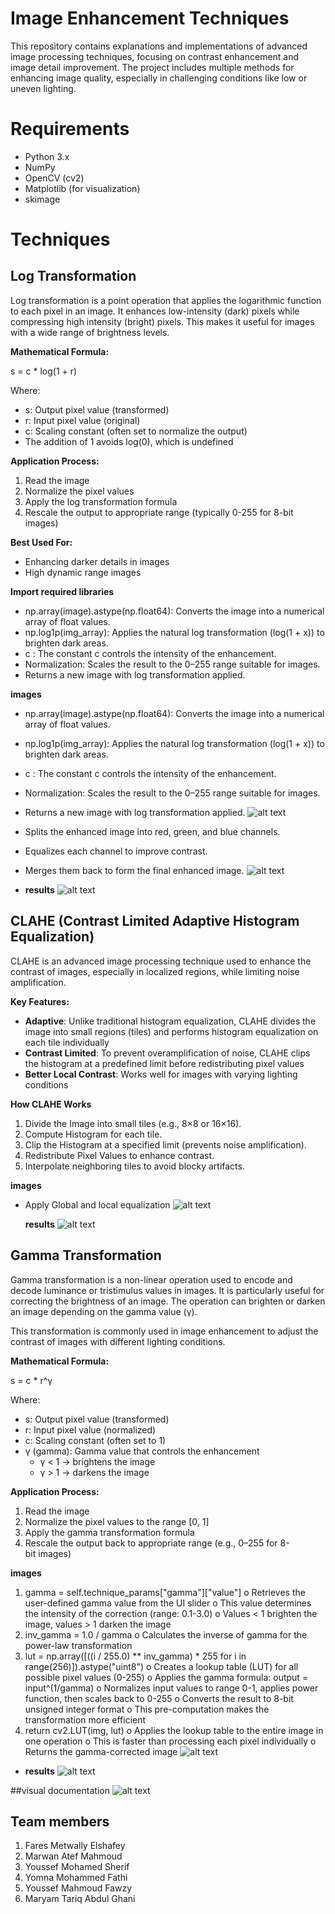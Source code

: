 # Image Enhancement Techniques

This repository contains explanations and implementations of advanced image processing techniques, focusing on contrast enhancement and image detail improvement. The project includes multiple methods for enhancing image quality, especially in challenging conditions like low or uneven lighting.

# Requirements

- Python 3.x
- NumPy
- OpenCV (cv2)
- Matplotlib (for visualization)
- skimage

# Techniques

## Log Transformation

Log transformation is a point operation that applies the logarithmic function to each pixel in an image. It enhances low-intensity (dark) pixels while compressing high intensity (bright) pixels.
This makes it useful for images with a wide range of brightness levels.

**Mathematical Formula:**

s = c \* log(1 + r)

Where:

- s: Output pixel value (transformed)
- r: Input pixel value (original)
- c: Scaling constant (often set to normalize the output)
- The addition of 1 avoids log(0), which is undefined

**Application Process:**

1. Read the image
2. Normalize the pixel values
3. Apply the log transformation formula
4. Rescale the output to appropriate range (typically 0-255 for 8-bit images)

**Best Used For:**

- Enhancing darker details in images
- High dynamic range images

**Import required libraries**

- np.array(image).astype(np.float64): Converts the image into a numerical array of float values.
- np.log1p(img_array): Applies the natural log transformation (log(1 + x)) to brighten dark areas.
- c : The constant c controls the intensity of the enhancement.
- Normalization: Scales the result to the 0–255 range suitable for images.
- Returns a new image with log transformation applied.

**images**

- np.array(image).astype(np.float64): Converts the image into a numerical array of float values.
- np.log1p(img_array): Applies the natural log transformation (log(1 + x)) to brighten dark areas.
- c : The constant c controls the intensity of the enhancement.
- Normalization: Scales the result to the 0–255 range suitable for images.
- Returns a new image with log transformation applied.
  ![alt text](/log1.jpg)

- Splits the enhanced image into red, green, and blue channels.
- Equalizes each channel to improve contrast.
- Merges them back to form the final enhanced image.
  ![alt text](/log2.jpg)
- **results**
  ![alt text](/fullMark.jpg)

## CLAHE (Contrast Limited Adaptive Histogram Equalization)

CLAHE is an advanced image processing technique used to enhance the contrast of images, especially in localized regions, while limiting noise amplification.

**Key Features:**

- **Adaptive**: Unlike traditional histogram equalization, CLAHE divides the image into small regions (tiles) and performs histogram equalization on each tile individually
- **Contrast Limited**: To prevent overamplification of noise, CLAHE clips the histogram at a predefined limit before redistributing pixel values
- **Better Local Contrast**: Works well for images with varying lighting conditions

**How CLAHE Works**

1. Divide the Image into small tiles (e.g., 8×8 or 16×16).
2. Compute Histogram for each tile.
3. Clip the Histogram at a specified limit (prevents noise amplification).
4. Redistribute Pixel Values to enhance contrast.
5. Interpolate neighboring tiles to avoid blocky artifacts.

**images**

- Apply Global and local equalization
  ![alt text](/clahe1.jpg)

  **results**
  ![alt text](/claheRes.jpg)

## Gamma Transformation

Gamma transformation is a non-linear operation used to encode and decode luminance or tristimulus values in images. It is particularly useful for correcting the brightness of an image. The operation can brighten or darken an image depending on the gamma value (γ).

This transformation is commonly used in image enhancement to adjust the contrast of images with different lighting conditions.

**Mathematical Formula:**

s = c \* r^γ

Where:

- s: Output pixel value (transformed)
- r: Input pixel value (normalized)
- c: Scaling constant (often set to 1)
- γ (gamma): Gamma value that controls the enhancement
  - γ < 1 → brightens the image
  - γ > 1 → darkens the image

**Application Process:**

1. Read the image
2. Normalize the pixel values to the range [0, 1]
3. Apply the gamma transformation formula
4. Rescale the output back to appropriate range (e.g., 0–255 for 8-bit images)

**images**

1.  gamma = self.technique_params["gamma"]["value"]
    o Retrieves the user-defined gamma value from the UI slider
    o This value determines the intensity of the correction (range: 0.1-3.0)
    o Values < 1 brighten the image, values > 1 darken the image
2.  inv_gamma = 1.0 / gamma
    o Calculates the inverse of gamma for the power-law transformation
3.  lut = np.array([((i / 255.0) ** inv_gamma) * 255 for i in range(256)]).astype("uint8")
    o Creates a lookup table (LUT) for all possible pixel values (0-255)
    o Applies the gamma formula: output = input^(1/gamma)
    o Normalizes input values to range 0-1, applies power function, then scales back to 0-255
    o Converts the result to 8-bit unsigned integer format
    o This pre-computation makes the transformation more efficient
4.  return cv2.LUT(img, lut)
    o Applies the lookup table to the entire image in one operation
    o This is faster than processing each pixel individually
    o Returns the gamma-corrected image
  ![alt text](/gamm1.jpg)

- **results**
  ![alt text](/gammaRes.jpg)


##visual documentation
  ![alt text](/visual.jpg)

## Team members

1. Fares Metwally Elshafey
2. Marwan Atef Mahmoud
3. Youssef Mohamed Sherif
4. Yomna Mohammed Fathi
5. Youssef Mahmoud Fawzy
6. Maryam Tariq Abdul Ghani
